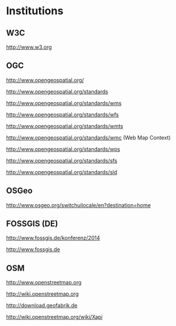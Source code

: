 Institutions
=============

W3C
--------
http://www.w3.org

OGC
--------
http://www.opengeospatial.org/

http://www.opengeospatial.org/standards

http://www.opengeospatial.org/standards/wms

http://www.opengeospatial.org/standards/wfs

http://www.opengeospatial.org/standards/wmts

http://www.opengeospatial.org/standards/wmc (Web Map Context)

http://www.opengeospatial.org/standards/wps

http://www.opengeospatial.org/standards/sfs

http://www.opengeospatial.org/standards/sld

OSGeo
--------
http://www.osgeo.org/switchuilocale/en?destination=home

FOSSGIS (DE)
--------
http://www.fossgis.de/konferenz/2014

http://www.fossgis.de

OSM
--------
http://www.openstreetmap.org

http://wiki.openstreetmap.org

http://download.geofabrik.de

http://wiki.openstreetmap.org/wiki/Xapi

